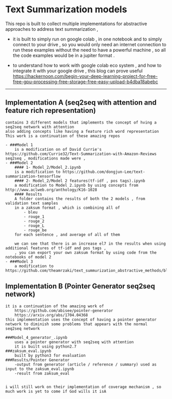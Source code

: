 # Text Summarization models

This repo is built to collect multiple implementations for abstractive approaches to address text summarization , 
- it is built to simply run on google colab , in one notebook and to simply connect to your drive , so you would only need an internet connection to run these examples without the need to have a powerful machine , so all the code examples would be in a jupiter format .

- to understand how to work with google colab eco system , and how to integrate it with your google drive , this blog can prove useful
https://hackernoon.com/begin-your-deep-learning-project-for-free-free-gpu-processing-free-storage-free-easy-upload-b4dba18abebc
---------------------------------------------------------------------------------

## Implementation A (seq2seq with attention and feature rich representation)
	contains 3 different models that implements the concept of hving a seq2seq network with attention 
	also adding concepts like having a feature rich word representation 
	This work is a continuation of these amazing repos
	
	- ###Model 1 
		is a modification on of David Currie's https://github.com/Currie32/Text-Summarization-with-Amazon-Reviews seq2seq , modifications made were , 
	- ###Model 2 
		#### 1- Model_2/Model_2.ipynb
		is a modification to https://github.com/dongjun-Lee/text-summarization-tensorflow 
		#### 2- Model_2/Model 2 features(tf-idf , pos tags).ipynb
		a modification to Model 2.ipynb by using concepts from http://www.aclweb.org/anthology/K16-1028
		#### Results
		A folder contains the results of both the 2 models , from validation text samples 
		in a zaksum format , which is combining all of 
			- bleu
			- rouge_1
			- rouge_2
			- rouge_L
			- rouge_be
		for each sentence , and average of all of them

		we can see that there is an increase el7 in the results when using additional features of tf-idf and pos tags ,
		, you can export your own zaksum format by using code from the notebooks of model 2
	- ###Model 3
		a modification to https://github.com/theamrzaki/text_summurization_abstractive_methods/blob/master/Model_3.ipynb 
		
		
## Implementation B (Pointer Generator seq2seq network)
	it is a continuation of the amazing work of
		https://github.com/abisee/pointer-generator
		https://arxiv.org/abs/1704.04368
	this implementation uses the concept of having a pointer generator network to diminish some problems that appears with the normal 
	seq2seq network
	
	###Model_4_generator_.ipynb
		uses a pointer generator with seq2seq with attention 
		it is built using python2.7
	###zaksum_eval.ipynb
		built by python3 for evaluation
	###Results/Pointer Generator
		-output from generator (article / reference / summary) used as input to the zaksum_eval.ipynb
		-result from zaksum_eval
		
		
	i will still work on their implementation of coverage mechanism , so much work is yet to come if God wills it isA
	
